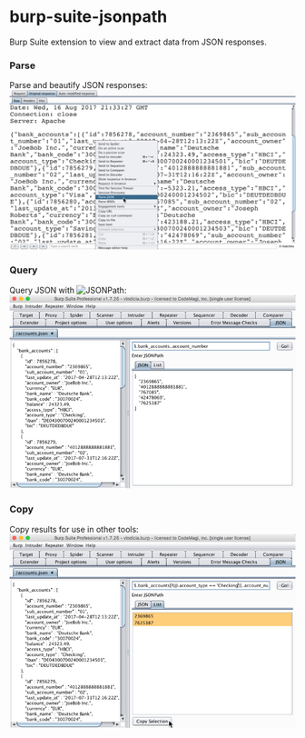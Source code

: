 # burp-suite-jsonpath
Burp Suite extension to view and extract data from JSON responses. 

### Parse
Parse and beautify JSON responses: 
![Parse JSON responses](screenshots/parse.png "Parse JSON responses")

### Query
Query JSON with ![JSONPath](https://github.com/json-path/JsonPath "JSONPath"): 
![Query with JSONPath](screenshots/query.png "Query with JSONPath")

### Copy
Copy results for use in other tools: 
![Copy results](screenshots/copy.png "Copy results")

